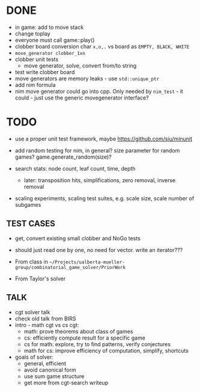 # DONE
- in game:
add to move stack
- change toplay
- everyone must call game::play()
- clobber board conversion char `x,o,.` vs board as `EMPTY, BLACK, WHITE`
- `move_generator clobber_1xn`
- clobber unit tests
    - move generator, solve, convert from/to string
- test write clobber board
- move generators are memory leaks - use `std::unique_ptr`
- add nim formula
- nim move generator could go into cpp. Only needed by `nim_test` - it could - just use the generic movegenerator interface?

# TODO

- use a proper unit test framework, maybe https://github.com/siu/minunit

- add random testing for nim, in general? size parameter for random games?
game.generate_random(size)?

- search stats: node count, leaf count, time, depth
    - later: transposition hits, simplifications, zero removal, inverse removal
- scaling experiments, scaling test suites, e.g. scale size, scale number of subgames

## TEST CASES
- get, convert existing small clobber and NoGo tests
- should just read one by one, no need for vector. write an iterator???

- From class in `~/Projects/ualberta-mueller-group/combinatorial_game_solver/PriorWork`

- From Taylor's solver 

## TALK
- cgt solver talk
- check old talk from BIRS
- intro - math cgt vs cs cgt:
    - math: prove theorems about class of games
    - cs: efficiently compute result for a specific game
    - cs for math: explore, try to find patterns, verify conjectures
    - math for cs: improve efficiency of computation, simplify, shortcuts
- goals of solver:
    - general, efficient
    - avoid canonical form
    - use sum game structure
    - get more from cgt-search writeup


